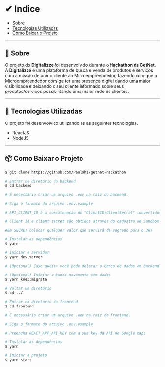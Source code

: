 # ✔ Indice 

- [Sobre](#-sobre)
- [Tecnologias Utilizadas](#-tecnologias-utilizadas)
- [Como Baixar o Projeto](#-como-baixar-o-projeto)

---

## 📜 Sobre 

O projeto do **Digitalizze** foi desenvolvido durante o **Hackathon da GetNet**. A **Digitalizze** é uma plataforma de busca e venda de produtos e serviços com a missão de unir o cliente ao Microempreendedor, fazendo com que o  Microempreendedor consiga ter uma presença digital dando uma maior visibilidade e deixando o seu cliente informado sobre seus produtos/serviços possibilitando uma maior rede de clientes.

---

## 🚀 Tecnologias Utilizadas

O projeto foi desenvolvido utilizando as as seguintes tecnologias.

- ReactJS
- NodeJS

---

## 📦 Como Baixar o Projeto

```bash
$ git clone https://github.com/Paulohz/getnet-hackathon

# Entrar no diretório do backend
$ cd backend

# É necessário criar um arquivo .env na raiz do backend. 

# Siga o formato do arquivo .env.example

# API_CLIENT_ID é a concatenação de "ClientID:ClientSecret" convertidos para base64.

# Client Id e client secret são obtidos através do cadastro no Sandbox da GetNet

#Em SECRET colocar qualquer valor que servirá de segredo para o JWT

# Instalar as dependências
$ yarn 

# Iniciar o servidor
$ yarn dev:server

# (Opcional) Caso queira você pode deletar o banco de dados em backend\src\database\database.sqlite

# (Opcional) Iniciar o banco novamente sem dados 
$ yarn knex:migrate

# Voltar um diretório
$ cd ../

# Entrar no diretório do frontend
$ cd frontend

# É necessário criar um arquivo .env na raiz do frontend. 

# Siga o formato do arquivo .env.example

# Preencha REACT_APP_API_KEY com a sua key da API do Google Maps 

# Instalar as dependências
$ yarn 

# Iniciar o projeto 
$ yarn start

```








